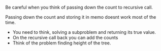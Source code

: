 Be careful when you think of passing down the count to recursive call.

Passing down the count and storing it in memo doesnt work most of the time. 

- You need to think, solving a subproblem and returning its true value. 
- On the recursive call back you can add the counts 
- Think of the problem finding height of the tree. 
